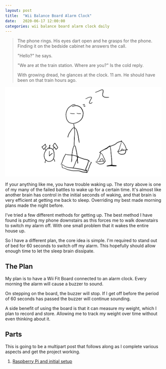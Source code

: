 ```yaml
---
layout: post
title:  "Wii Balance Board Alarm Clock"
date:   2020-06-17 12:00:00
categories: wii balance board alarm clock daily
---
```


> The phone rings. His eyes dart open and he grasps for the phone. Finding it on the bedside cabinet he answers the call.
> 
> "Hello?" he says.
>
> "We are at the train station. Where are you?" Is the cold reply.
> 
> With growing dread, he glances at the clock. 11 am. He should have been on that train hours ago.

![](/assets/images/daily/2020-06-17-wii-fit-alarm.png)

If your anything like me, you have trouble waking up. The story above is one of my many of the failed battles to wake up for a certain time. It's almost like another brain has control in the initial seconds of waking, and that brain is very efficient at getting me back to sleep. Overriding my best made morning plans made the night before.

I’ve tried a few different methods for getting up. The best method I have found is putting my phone downstairs as this forces me to walk downstairs to switch my alarm off. With one small problem that it wakes the entire house up.

So I have a different plan, the core idea is simple. I'm required to stand out of bed for 60 seconds to switch off my alarm. This hopefully should allow enough time to let the sleep brain dissipate.

## The Plan

My plan is to have a Wii Fit Board connected to an alarm clock. Every morning the alarm will cause a buzzer to sound.

On stepping on the board, the buzzer will stop. If I get off before the period of 60 seconds has passed the buzzer will continue sounding.
	
A side benefit of using the board is that it can measure my weight, which I plan to record and store. Allowing me to track my weight over time without even thinking about it.

## Parts

This is going to be a multipart post that follows along as I complete various aspects and get the project working.

1. [Raspberry Pi and initial setup](/wii/balance/board/alarm/clock/daily/2020/06/21/wii-balance-board-alarm-clock-part-two.html)
